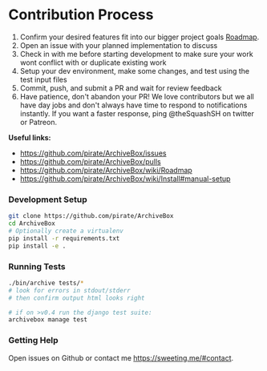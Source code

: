 # Contribution Process

1. Confirm your desired features fit into our bigger project goals [Roadmap](https://github.com/pirate/ArchiveBox/wiki/Roadmap).
2. Open an issue with your planned implementation to discuss
3. Check in with me before starting development to make sure your work wont conflict with or duplicate existing work
4. Setup your dev environment, make some changes, and test using the test input files
5. Commit, push, and submit a PR and wait for review feedback
6. Have patience, don't abandon your PR! We love contributors but we all have day jobs and don't always have time to respond to notifications instantly. If you want a faster response, ping @theSquashSH on twitter or Patreon.

**Useful links:**

- https://github.com/pirate/ArchiveBox/issues
- https://github.com/pirate/ArchiveBox/pulls
- https://github.com/pirate/ArchiveBox/wiki/Roadmap
- https://github.com/pirate/ArchiveBox/wiki/Install#manual-setup

### Development Setup

```bash
git clone https://github.com/pirate/ArchiveBox
cd ArchiveBox
# Optionally create a virtualenv
pip install -r requirements.txt
pip install -e .
```

### Running Tests

```bash
./bin/archive tests/*
# look for errors in stdout/stderr
# then confirm output html looks right

# if on >v0.4 run the django test suite:
archivebox manage test
```

### Getting Help

Open issues on Github or contact me https://sweeting.me/#contact.
